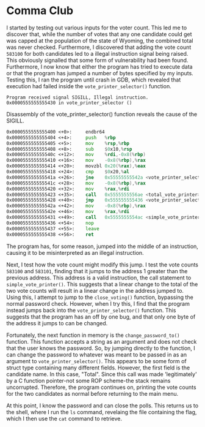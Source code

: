 # Comma Club
I started by testing out various inputs for the voter count.  This led me to discover that, while the number of votes that any one candidate could get was capped at the population of the state of Wyoming, the combined total was never checked. Furthermore, I discovered that adding the vote count `583100` for both candidates led to a illegal instruction signal being raised.  This obviously signalled that some form of vulnerability had been found.  Furthermore, I now know that either the program has tried to execute data or that the program has jumped a number of bytes specified by my inputs.  Testing this, I ran the program until crash in GDB, which revealed that execution had failed inside the `vote_printer_selector()` function.
```gdb
Program received signal SIGILL, Illegal instruction.
0x0000555555555430 in vote_printer_selector ()
```
Disassembly of the vote_printer_selector() function reveals the cause of the SIGILL.
```asm
0x0000555555555400 <+0>:     endbr64
0x0000555555555404 <+4>:     push   %rbp
0x0000555555555405 <+5>:     mov    %rsp,%rbp
0x0000555555555408 <+8>:     sub    $0x10,%rsp
0x000055555555540c <+12>:    mov    %rdi,-0x8(%rbp)
0x0000555555555410 <+16>:    mov    -0x8(%rbp),%rax
0x0000555555555414 <+20>:    movzbl 0x20(%rax),%eax
0x0000555555555418 <+24>:    cmp    $0x20,%al
0x000055555555541a <+26>:    jne    0x55555555542a <vote_printer_selector+42>
0x000055555555541c <+28>:    mov    -0x8(%rbp),%rax
0x0000555555555420 <+32>:    mov    %rax,%rdi
0x0000555555555423 <+35>:    call   0x5555555556ae <total_vote_printer>
0x0000555555555428 <+40>:    jmp    0x555555555436 <vote_printer_selector+54>
0x000055555555542a <+42>:    mov    -0x8(%rbp),%rax
0x000055555555542e <+46>:    mov    %rax,%rdi
0x0000555555555431 <+49>:    call   0x5555555554ac <simple_vote_printer>
0x0000555555555436 <+54>:    nop
0x0000555555555437 <+55>:    leave
0x0000555555555438 <+56>:    ret
```
The program has, for some reason, jumped into the middle of an instruction, causing it to be misinterpreted as an illegal instruction.

Next, I test how the vote count might modify this jump. I test the vote counts `583100` and `583101`, finding that it jumps to the address 1 greater than the previous address.  This address is a valid instruction, the call statement to `simple_vote_printer()`. This suggests that a linear change to the total of the two vote counts will result in a linear change in the address jumped to.  Using this, I attempt to jump to the `close_voting()` function, bypassing the normal password check.  However, when I try this, I find that the program instead jumps back into the `vote_printer_selector()` function.  This suggests that the program has an off by one bug, and that only one byte of the address it jumps to can be changed.

Fortunately, the next function in memory is the `change_password_to()` function.  This function accepts a string as an argument and does not check that the user knows the password.  So, by jumping directly to the function, I can change the password to whatever was meant to be passed in as an argument to `vote_printer_selector()`.  This appears to be some form of struct type containing many different fields.  However, the first field is the candidate name.  In this case, "Total". Since this call was made 'legitimately' by a C function pointer-not some ROP scheme-the stack remains uncorrupted.  Therefore, the program continues on, printing the vote counts for the two candidates as normal before returning to the main menu.

At this point, I know the password and can close the polls.  This returns us to the shell, where I run the `ls` command, revelaing the file containing the flag, which I then use the `cat` command to retrieve.
